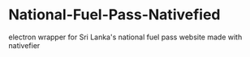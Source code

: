 # National-Fuel-Pass-Nativefied
electron wrapper for Sri Lanka's national fuel pass website made with nativefier
